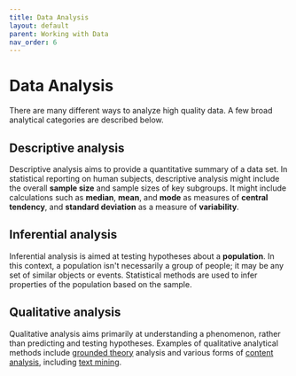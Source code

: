 ```yaml
---
title: Data Analysis
layout: default
parent: Working with Data
nav_order: 6
---
```

# Data Analysis

There are many different ways to analyze high quality data. A few broad analytical categories are described below.

## Descriptive analysis

Descriptive analysis aims to provide a quantitative summary of a data set. In statistical reporting on human subjects, descriptive analysis might include the overall **sample size** and sample sizes of key subgroups. It might include calculations such as **median**, **mean**, and **mode** as measures of **central tendency**, and **standard deviation** as a measure of **variability**.

## Inferential analysis

Inferential analysis is aimed at testing hypotheses about a **population**. In this context, a population isn't necessarily a group of people; it may be any set of similar objects or events. Statistical methods are used to infer properties of the population based on the sample.

## Qualitative analysis

Qualitative analysis aims primarily at understanding a phenomenon, rather than predicting and testing hypotheses. Examples of qualitative analytical methods include [grounded theory](https://en.wikipedia.org/wiki/Grounded_theory) analysis and various forms of [content analysis](https://en.wikipedia.org/wiki/Content_analysis), including [text mining](https://en.wikipedia.org/wiki/Text_mining).